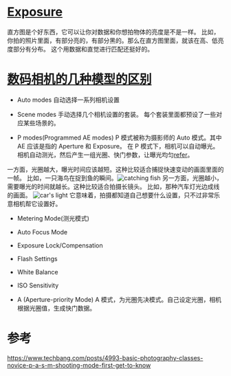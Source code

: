 # [Exposure](https://www.youtube.com/watch?v=jmY3Nac26yc&list=PLG3eOzJfQr2e2OD4W0GmcSpO5oZ-c5FIu&index=4)

直方图是个好东西，它可以让你对数据和你想拍物体的亮度是不是一样。
比如，你拍的照片里面，有部分亮的，有部分黑的。那么在直方图里面，就该在高、低亮度部分有分布。
这个用数据和直觉进行匹配还挺好的。

# [数码相机的几种模型的区别](https://photo.stackexchange.com/questions/43703/what-is-the-difference-between-p-mode-and-auto-mode-on-my-dslr)

- Auto modes
自动选择一系列相机设置

- Scene modes
手动选择几个相机设置的套装。
每个套装里面都预设了一些对应某些场景的。

- P modes(Programmed AE modes)
P 模式被称为摄影师的 Auto 模式。其中 AE 应该是指的 Aperture 和 Exposure。
在 P 模式下，相机可以自动曝光。相机自动测光，然后产生一组光圈、快门参数，让曝光均匀[refer](https://www.techbang.com/posts/4993-basic-photography-classes-novice-p-a-s-m-shooting-mode-first-get-to-know)。

一方面，光圈越大，曝光时间应该越短。这种比较适合捕捉快速变动的画面里面的一帧。
比如，一只海鸟在捉到鱼的瞬间。![catching fish](https://r.sinaimg.cn/large/article/b60c1f41ad121cafaa2691dee0d56001)
另一方面，光圈越小，需要曝光的时间就越长。这种比较适合拍摄长镜头。
比如，那种汽车灯光边成线的画面。
![car's light](https://abc.2008php.com/2015_Website_appreciate/2015-12-16/20151216012442.jpg)
它意味着，拍摄都知道自己想要什么设置，只不过非常乐意相机帮它设置好。

  - Metering Mode(测光模式)
  - Auto Focus Mode
  - Exposure Lock/Compensation
  - Flash Settings
  - White Balance
  - ISO Sensitivity

- A (Aperture-priority Mode)
A 模式，为光圈先决模式。自己设定光圈，相机根据光圈值，生成快门数据。



# 参考

https://www.techbang.com/posts/4993-basic-photography-classes-novice-p-a-s-m-shooting-mode-first-get-to-know
